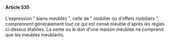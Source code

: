#### Article 535

L'expression " biens meubles ", celle de " mobilier ou d'effets mobiliers ", comprennent généralement tout ce qui est censé meuble d'après les règles ci-dessus établies. La vente ou le don d'une maison meublée ne comprend que les meubles meublants.

